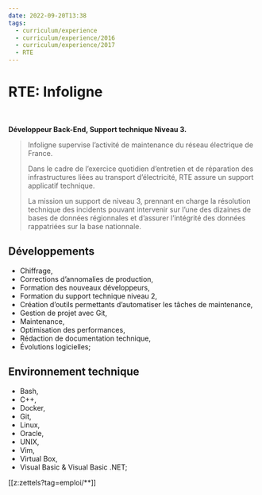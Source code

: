 ```yaml
---
date: 2022-09-20T13:38
tags:
  - curriculum/experience
  - curriculum/experience/2016
  - curriculum/experience/2017
  - RTE
---
```


# RTE: Infoligne


$~$

**Développeur Back-End, Support technique Niveau 3.**

> Infoligne supervise l’activité de maintenance du réseau électrique de
> France.
> 
> Dans le cadre de l’exercice quotidien d’entretien et de réparation des
> infrastructures liées au transport d’électricité, RTE assure un support
> applicatif technique.
> 
> La mission un support de niveau 3, prennant en charge la résolution
> technique des incidents pouvant intervenir sur l’une des dizaines de
> bases de données régionnales et d’assurer l’intégrité des données
> rappatriées sur la base nationnale.

## Développements

-   Chiffrage,
-   Corrections d’annomalies de production,
-   Formation des nouveaux développeurs,
-   Formation du support technique niveau 2,
-   Création d’outils permettants d’automatiser les tâches de
    maintenance,
-   Gestion de projet avec Git,
-   Maintenance,
-   Optimisation des performances,
-   Rédaction de documentation technique,
-   Évolutions logicielles;

## Environnement technique

-   Bash,
-   C++,
-   Docker,
-   Git,
-   Linux,
-   Oracle,
-   UNIX,
-   Vim,
-   Virtual Box,
-   Visual Basic & Visual Basic .NET;


[[z:zettels?tag=emploi/**]]
